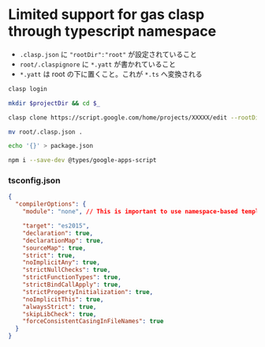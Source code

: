 # Limited support for gas clasp through typescript namespace

- `.clasp.json` に `"rootDir":"root"` が設定されていること
- `root/.claspignore` に `*.yatt` が書かれていること
- `*.yatt` は root の下に置くこと。これが `*.ts` へ変換される


```sh
clasp login

mkdir $projectDir && cd $_

clasp clone https://script.google.com/home/projects/XXXXX/edit --rootDir root

mv root/.clasp.json .

echo '{}' > package.json

npm i --save-dev @types/google-apps-script
```


### tsconfig.json

```json
{
  "compilerOptions": {
    "module": "none", // This is important to use namespace-based templates.

    "target": "es2015",
    "declaration": true,
    "declarationMap": true,
    "sourceMap": true,
    "strict": true,
    "noImplicitAny": true,
    "strictNullChecks": true,
    "strictFunctionTypes": true,
    "strictBindCallApply": true,
    "strictPropertyInitialization": true,
    "noImplicitThis": true,
    "alwaysStrict": true,
    "skipLibCheck": true,
    "forceConsistentCasingInFileNames": true
  }
}
```
